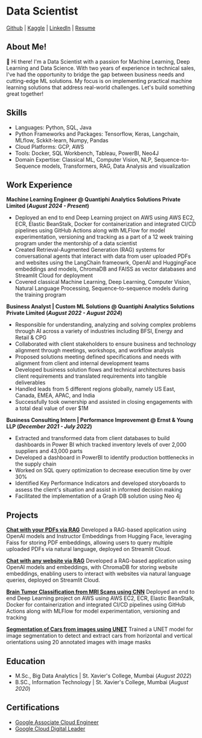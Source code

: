 # Data Scientist
[Github](https://github.com/JoshhMiranda) | [Kaggle](https://www.kaggle.com/josshhh) | [LinkedIn](https://www.linkedin.com/in/joshua-miranda21/) | [Resume](https://github.com/JoshhMiranda/portfolio/blob/main/JoshuaMiranda-DataScientist.pdf)


## About Me!
👋 Hi there! I'm a Data Scientist with a passion for Machine Learning, Deep Learning and Data Science. With two years of experience in technical sales, I've had the opportunity to bridge the gap between business needs and cutting-edge ML solutions. My focus is on implementing practical machine learning solutions that address real-world challenges.
Let's build something great together!


## Skills
- Languages: Python, SQL, Java
- Python Frameworks and Packages: Tensorflow, Keras, Langchain, MLflow, Sckkit-learn, Numpy, Pandas
- Cloud Platforms: GCP, AWS
- Tools: Docker, SQL Workbench, Tableau, PowerBI, Neo4J
- Domain Expertise: Classical ML, Computer Vision, NLP, Sequence-to-Sequence models, Transformers, RAG, Data Analysis and visualization


## Work Experience
**Machine Learning Engineer @ Quantiphi Analytics Solutions Private Limited (_August 2024 - Present_)**
- Deployed an end to end Deep Learning project on AWS using AWS EC2, ECR, Elastic BeanStalk, Docker for containerization and integrated CI/CD pipelines using GitHub Actions
along with MLFlow for model experimentation, versioning and tracking as a part of a 12 week training program under the mentorship of a data scientist
- Created Retrieval-Augmented Generation (RAG) systems for conversational agents that interact with data from user uploaded PDFs and websites using the LangChain frameowrk,
OpenAI and HuggingFace embeddings and models, ChromaDB and FAISS as vector databases and Streamlit Cloud for deployment
- Covered classical Machine Learning, Deep Learning, Computer Vision, Natural Language Processing, Sequence-to-sequence models during the training program

**Business Analyst | Custom ML Solutions @ Quantiphi Analytics Solutions Private Limited (_August 2022 - August 2024_)**
- Responsible for understanding, analyzing and solving complex problems through AI across a variety of industries including BFSI, Energy and Retail & CPG
- Collaborated with client stakeholders to ensure business and technology alignment through meetings, workshops, and workflow analysis
- Proposed solutions meeting defined specifications and needs with alignment from client and internal development teams 
- Developed business solution flows and technical architectures basis client requirements and translated requirements into tangible deliverables
- Handled leads from 5 different regions globally, namely US East, Canada, EMEA, APAC, and India 
- Successfully took ownership and assisted in closing engagements with a total deal value of over $1M

**Business Consulting Intern | Performance Improvement @ Ernst & Young LLP (_December 2021 - July 2022_)**
- Extracted and transformed data from client databases to build dashboards in Power BI which tracked inventory levels of over 2,000 suppliers and 43,000 parts
- Developed a dashboard in PowerBI to identify production bottlenecks in the supply chain
- Worked on SQL query optimization to decrease execution time by over 30%
- Identified Key Performance Indicators and developed storyboards to assess the client's situation and assist in informed decision making
- Facilitated the implementation of a Graph DB solution using Neo 4j

## Projects
**[Chat with your PDFs via RAG](https://llmpdfchat-demobyjosh.streamlit.app/)**
Developed a RAG-based application using OpenAI models and Instructor Embeddings from Hugging Face, leveraging Faiss for storing PDF embeddings, allowing users to query
multiple uploaded PDFs via natural language, deployed on Streamlit Cloud.

**[Chat with any website via RAG](https://llmpdfchat-demobyjosh.streamlit.app/)**
Developed a RAG-based application using OpenAI models and embeddings, with ChromaDB for storing website embeddings, enabling users to interact with websites via natural
language queries, deployed on Streamlit Cloud.

**[Brain Tumor Classification from MRI Scans using CNN](https://www.kaggle.com/code/josshhh/brainmri-imageclassification)**
Deployed an end to end Deep Learning project on AWS using AWS EC2, ECR, Elastic BeanStalk, Docker for containerization and integrated CI/CD pipelines using GitHub Actions along
with MLFlow for model experimentation, versioning and tracking 

**[Segmentation of Cars from images using UNET](https://www.kaggle.com/code/josshhh/brainmri-imageclassification)**
Trained a UNET model for image segmentation to detect and extract cars from horizontal and vertical orientations using 20 annotated images with image masks

## Education								       		
- M.Sc., Big Data Analytics	| St. Xavier's College, Mumbai (_August 2022_)	 			        		
- B.SC., Information Technology | St. Xavier's College, Mumbai (_August 2020_)

## Certifications								       		
- [Google Associate Cloud Engineer](https://google.accredible.com/d6a12469-791e-4126-8c3e-2ecf759d1d90)
- [Google Cloud Digital Leader](https://www.credential.net/1047c45a-0895-4238-8e41-79b945f24d6e)
